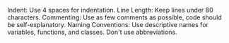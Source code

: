 Indent: Use 4 spaces for indentation.
Line Length: Keep lines under 80 characters.
Commenting: Use as few comments as possible, code should be self-explanatory.
Naming Conventions: Use descriptive names for variables, functions, and classes. Don't use abbreviations.
